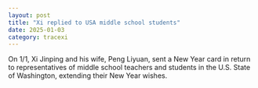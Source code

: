 ```yaml
---
layout: post
title: "Xi replied to USA middle school students"
date: 2025-01-03
category: tracexi
---
```


On 1/1, Xi Jinping and his wife, Peng Liyuan, sent a New Year card in return to representatives of middle school teachers and students in the U.S. State of Washington, extending their New Year wishes.
